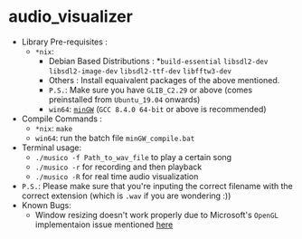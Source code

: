 # audio_visualizer
* Library Pre-requisites : 
  * ```*nix```:
    * Debian Based Distributions : 
       *```build-essential``` ```libsdl2-dev``` ```libsdl2-image-dev``` ```libsdl2-ttf-dev``` ```libfftw3-dev```
    * Others : Install equaivalent packages of the above mentioned. 
    * ```P.S.```: Make sure you have ```GLIB_C2.29``` or above (comes preinstalled from ```Ubuntu_19.04``` onwards)
    * ```win64```: [```minGW```](https://winlibs.com/) (```GCC 8.4.0 64-bit``` or above is recommended)
* Compile Commands : 
    * ```*nix```: ```make```
    * ```win64```: run the batch file ```minGW_compile.bat```
* Terminal usage:
    * ```./musico -f Path_to_wav_file``` to play a certain song
    * ```./musico -r``` for recording and then playback
    * ```./musico -R``` for real time audio visualization
* ```P.S.```: Please make sure that you're inputing the correct filename with the correct extension (which is ```.wav``` if you are wondering :))
* Known Bugs:
    * Window resizing doesn't work properly due to Microsoft's ```OpenGL``` implementaion issue mentioned [here](https://github.com/libsdl-org/SDL/issues/1059)


